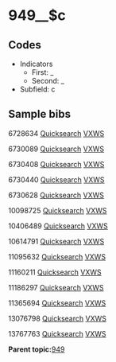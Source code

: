 # 949\_\_$c

## Codes

-   Indicators
    -   First: \_
    -   Second: \_
-   Subfield: c

## Sample bibs

6728634 [Quicksearch](https://search.library.yale.edu/catalog/6728634) [VXWS](http://prodorbis.library.yale.edu:7014/vxws/GetHoldingsService?bibId=6728634)

6730089 [Quicksearch](https://search.library.yale.edu/catalog/6730089) [VXWS](http://prodorbis.library.yale.edu:7014/vxws/GetHoldingsService?bibId=6730089)

6730408 [Quicksearch](https://search.library.yale.edu/catalog/6730408) [VXWS](http://prodorbis.library.yale.edu:7014/vxws/GetHoldingsService?bibId=6730408)

6730440 [Quicksearch](https://search.library.yale.edu/catalog/6730440) [VXWS](http://prodorbis.library.yale.edu:7014/vxws/GetHoldingsService?bibId=6730440)

6730628 [Quicksearch](https://search.library.yale.edu/catalog/6730628) [VXWS](http://prodorbis.library.yale.edu:7014/vxws/GetHoldingsService?bibId=6730628)

10098725 [Quicksearch](https://search.library.yale.edu/catalog/10098725) [VXWS](http://prodorbis.library.yale.edu:7014/vxws/GetHoldingsService?bibId=10098725)

10406489 [Quicksearch](https://search.library.yale.edu/catalog/10406489) [VXWS](http://prodorbis.library.yale.edu:7014/vxws/GetHoldingsService?bibId=10406489)

10614791 [Quicksearch](https://search.library.yale.edu/catalog/10614791) [VXWS](http://prodorbis.library.yale.edu:7014/vxws/GetHoldingsService?bibId=10614791)

11095632 [Quicksearch](https://search.library.yale.edu/catalog/11095632) [VXWS](http://prodorbis.library.yale.edu:7014/vxws/GetHoldingsService?bibId=11095632)

11160211 [Quicksearch](https://search.library.yale.edu/catalog/11160211) [VXWS](http://prodorbis.library.yale.edu:7014/vxws/GetHoldingsService?bibId=11160211)

11186297 [Quicksearch](https://search.library.yale.edu/catalog/11186297) [VXWS](http://prodorbis.library.yale.edu:7014/vxws/GetHoldingsService?bibId=11186297)

11365694 [Quicksearch](https://search.library.yale.edu/catalog/11365694) [VXWS](http://prodorbis.library.yale.edu:7014/vxws/GetHoldingsService?bibId=11365694)

13076798 [Quicksearch](https://search.library.yale.edu/catalog/13076798) [VXWS](http://prodorbis.library.yale.edu:7014/vxws/GetHoldingsService?bibId=13076798)

13767763 [Quicksearch](https://search.library.yale.edu/catalog/13767763) [VXWS](http://prodorbis.library.yale.edu:7014/vxws/GetHoldingsService?bibId=13767763)

**Parent topic:**[949](../../tags/949/949.md)

